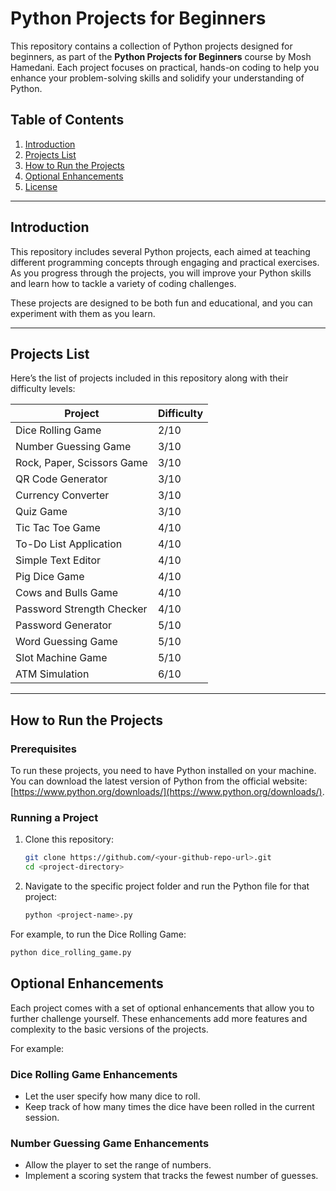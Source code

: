# Python Projects for Beginners

This repository contains a collection of Python projects designed for beginners, as part of the **Python Projects for Beginners** course by Mosh Hamedani. Each project focuses on practical, hands-on coding to help you enhance your problem-solving skills and solidify your understanding of Python.

## Table of Contents

1. [Introduction](#introduction)
2. [Projects List](#projects-list)
3. [How to Run the Projects](#how-to-run-the-projects)
4. [Optional Enhancements](#optional-enhancements)
5. [License](#license)

---

## Introduction

This repository includes several Python projects, each aimed at teaching different programming concepts through engaging and practical exercises. As you progress through the projects, you will improve your Python skills and learn how to tackle a variety of coding challenges.

These projects are designed to be both fun and educational, and you can experiment with them as you learn.

---

## Projects List

Here’s the list of projects included in this repository along with their difficulty levels:

| Project                    | Difficulty |
| -------------------------- | ---------- |
| Dice Rolling Game          | 2/10       |
| Number Guessing Game       | 3/10       |
| Rock, Paper, Scissors Game | 3/10       |
| QR Code Generator          | 3/10       |
| Currency Converter         | 3/10       |
| Quiz Game                  | 3/10       |
| Tic Tac Toe Game           | 4/10       |
| To-Do List Application     | 4/10       |
| Simple Text Editor         | 4/10       |
| Pig Dice Game              | 4/10       |
| Cows and Bulls Game        | 4/10       |
| Password Strength Checker  | 4/10       |
| Password Generator         | 5/10       |
| Word Guessing Game         | 5/10       |
| Slot Machine Game          | 5/10       |
| ATM Simulation             | 6/10       |

---

## How to Run the Projects

### Prerequisites

To run these projects, you need to have Python installed on your machine. You can download the latest version of Python from the official website: [https://www.python.org/downloads/](https://www.python.org/downloads/).

### Running a Project

1. Clone this repository:

   ```bash
   git clone https://github.com/<your-github-repo-url>.git
   cd <project-directory>
   ```

2. Navigate to the specific project folder and run the Python file for that project:
   ```bash
   python <project-name>.py
   ```

For example, to run the Dice Rolling Game:

```bash
python dice_rolling_game.py
```

## Optional Enhancements

Each project comes with a set of optional enhancements that allow you to further challenge yourself. These enhancements add more features and complexity to the basic versions of the projects.

For example:

### Dice Rolling Game Enhancements

- Let the user specify how many dice to roll.
- Keep track of how many times the dice have been rolled in the current session.

### Number Guessing Game Enhancements

- Allow the player to set the range of numbers.
- Implement a scoring system that tracks the fewest number of guesses.
